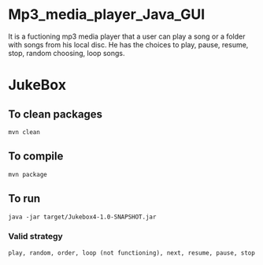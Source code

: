 # Mp3_media_player_Java_GUI
It is a fuctioning mp3 media player that a user can play a song or a folder with songs from his local disc. He has the choices to play, pause, resume, stop, random choosing, loop songs.


# JukeBox

## To clean packages
    mvn clean

## To compile 
    mvn package

## To run 
    java -jar target/Jukebox4-1.0-SNAPSHOT.jar


### Valid strategy  
    play, random, order, loop (not functioning), next, resume, pause, stop
